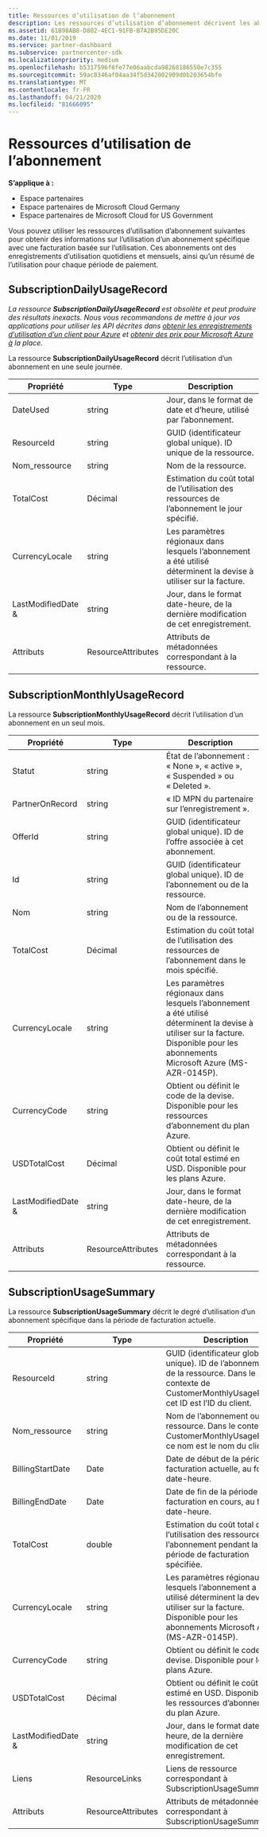 ```yaml
---
title: Ressources d’utilisation de l’abonnement
description: Les ressources d’utilisation d’abonnement décrivent les abonnements avec la facturation basée sur l’utilisation. Ces abonnements ont des enregistrements d’utilisation quotidiens et mensuels, ainsi qu’un résumé de l’utilisation pour chaque période de paiement.
ms.assetid: 61B98AB8-D802-4EC1-91FB-B7A2B95DE20C
ms.date: 11/01/2019
ms.service: partner-dashboard
ms.subservice: partnercenter-sdk
ms.localizationpriority: medium
ms.openlocfilehash: b5317596f8fe77e06aabcda98268186550e7c355
ms.sourcegitcommit: 59ac8346af04aa34f5d342002909d0b203654bfe
ms.translationtype: MT
ms.contentlocale: fr-FR
ms.lasthandoff: 04/21/2020
ms.locfileid: "81666095"
---
```

# <a name="subscription-usage-resources"></a>Ressources d’utilisation de l’abonnement

**S’applique à :**

- Espace partenaires
- Espace partenaires de Microsoft Cloud Germany
- Espace partenaires de Microsoft Cloud for US Government

Vous pouvez utiliser les ressources d’utilisation d’abonnement suivantes pour obtenir des informations sur l’utilisation d’un abonnement spécifique avec une facturation basée sur l’utilisation. Ces abonnements ont des enregistrements d’utilisation quotidiens et mensuels, ainsi qu’un résumé de l’utilisation pour chaque période de paiement.

## <a name="subscriptiondailyusagerecord"></a>SubscriptionDailyUsageRecord

*La ressource **SubscriptionDailyUsageRecord** est obsolète et peut produire des résultats inexacts. Nous vous recommandons de mettre à jour vos applications pour utiliser les API décrites dans [obtenir les enregistrements d’utilisation d’un client pour Azure](get-a-customer-s-utilization-record-for-azure.md) et [obtenir des prix pour Microsoft Azure à](get-prices-for-microsoft-azure.md) la place.*

La ressource **SubscriptionDailyUsageRecord** décrit l’utilisation d’un abonnement en une seule journée.

| Propriété         | Type               | Description                                                                                   |
|------------------|--------------------|-----------------------------------------------------------------------------------------------|
| DateUsed         | string             | Jour, dans le format de date et d’heure, utilisé par l’abonnement.                                 |
| ResourceId       | string             | GUID (identificateur global unique). ID unique de la ressource.                                                          |
| Nom_ressource     | string             | Nom de la ressource.                                                                     |
| TotalCost        | Décimal             | Estimation du coût total de l’utilisation des ressources de l’abonnement le jour spécifié.     |
| CurrencyLocale   | string             | Les paramètres régionaux dans lesquels l’abonnement a été utilisé déterminent la devise à utiliser sur la facture. |
| LastModifiedDate & | string             | Jour, dans le format date-heure, de la dernière modification de cet enregistrement.                             |
| Attributs       | ResourceAttributes | Attributs de métadonnées correspondant à la ressource.                                        |

## <a name="subscriptionmonthlyusagerecord"></a>SubscriptionMonthlyUsageRecord

La ressource **SubscriptionMonthlyUsageRecord** décrit l’utilisation d’un abonnement en un seul mois.

| Propriété         | Type               | Description                                                                                   |
|------------------|--------------------|-----------------------------------------------------------------------------------------------|
| Statut           | string             | État de l’abonnement : « None », « active », « Suspended » ou « Deleted ».                  |
| PartnerOnRecord  | string             | « ID MPN du partenaire sur l’enregistrement ».                                                        |
| OfferId          | string             | GUID (identificateur global unique). ID de l’offre associée à cet abonnement.                                       |
| Id               | string             | GUID (identificateur global unique). ID de l’abonnement ou de la ressource.                                                 |
| Nom             | string             | Nom de l’abonnement ou de la ressource.                                                     |
| TotalCost        | Décimal             | Estimation du coût total de l’utilisation des ressources de l’abonnement dans le mois spécifié.   |
| CurrencyLocale   | string             | Les paramètres régionaux dans lesquels l’abonnement a été utilisé déterminent la devise à utiliser sur la facture. Disponible pour les abonnements Microsoft Azure (MS-AZR-0145P). |
| CurrencyCode     | string             | Obtient ou définit le code de la devise. Disponible pour les ressources d’abonnement du plan Azure.                                         |
| USDTotalCost     | Décimal             | Obtient ou définit le coût total estimé en USD. Disponible pour les plans Azure.                                         |
| LastModifiedDate & | string             | Jour, dans le format date-heure, de la dernière modification de cet enregistrement.                             |
| Attributs       | ResourceAttributes | Attributs de métadonnées correspondant à la ressource.                                        |

## <a name="subscriptionusagesummary"></a>SubscriptionUsageSummary

La ressource **SubscriptionUsageSummary** décrit le degré d’utilisation d’un abonnement spécifique dans la période de facturation actuelle.

| Propriété         | Type               | Description                                                                                                            |
|------------------|--------------------|------------------------------------------------------------------------------------------------------------------------|
| ResourceId       | string             | GUID (identificateur global unique). ID de l’abonnement ou de la ressource. Dans le contexte de CustomerMonthlyUsageRecord, cet ID est l’ID du client. |
| Nom_ressource     | string             | Nom de l’abonnement ou de la ressource. Dans le contexte de CustomerMonthlyUsageRecord, ce nom est le nom du client. |
| BillingStartDate | Date               | Date de début de la période de facturation actuelle, au format date-heure.                                                     |
| BillingEndDate   | Date               | Date de fin de la période de facturation en cours, au format date-heure.                                                       |
| TotalCost        | double             | Estimation du coût total de l’utilisation des ressources dans l’abonnement pendant la période de facturation spécifiée.               |
| CurrencyLocale   | string             | Les paramètres régionaux dans lesquels l’abonnement a été utilisé déterminent la devise à utiliser sur la facture. Disponible pour les abonnements Microsoft Azure (MS-AZR-0145P). |
| CurrencyCode   | string             | Obtient ou définit le code de la devise. Disponible pour les plans Azure.                                         |
| USDTotalCost   | Décimal             | Obtient ou définit le coût total estimé en USD. Disponible pour les ressources d’abonnement du plan Azure.                                         |
| LastModifiedDate & | string             | Jour, dans le format date-heure, de la dernière modification de cet enregistrement.                                                      |
| Liens            | ResourceLinks      | Liens de ressource correspondant à SubscriptionUsageSummary.                                                      |
| Attributs       | ResourceAttributes | Attributs de métadonnées correspondant à SubscriptionUsageSummary.                                                 |
